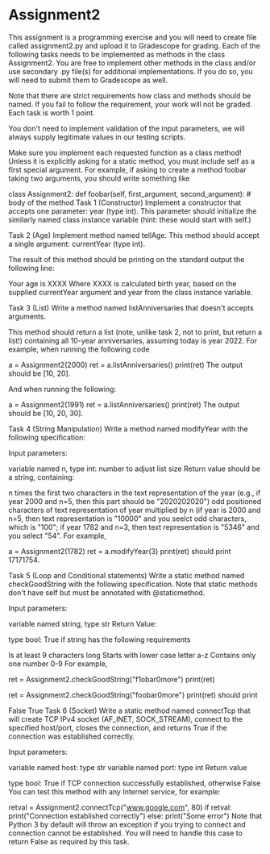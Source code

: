 # Assignment2
This assignment is a programming exercise and you will need to create file called assignment2.py and upload it to Gradescope for grading. Each of the following tasks needs to be implemented as methods in the class Assignment2. You are free to implement other methods in the class and/or use secondary .py file(s) for additional implementations. If you do so, you will need to submit them to Gradescope as well.

Note that there are strict requirements how class and methods should be named. If you fail to follow the requirement, your work will not be graded. Each task is worth 1 point.

You don't need to implement validation of the input parameters, we will always supply legitimate values in our testing scripts.

Make sure you implement each requested function as a class method! Unless it is explicitly asking for a static method, you must include self as a first special argument. For example, if asking to create a method foobar taking two arguments, you should write something like

class Assignment2:
    def foobar(self, first_argument, second_argument):
        # body of the method
Task 1 (Constructor)
Implement a constructor that accepts one parameter: year (type int). This parameter should initialize the similarly named class instance variable (hint: these would start with self.)

Task 2 (Age)
Implement method named tellAge. This method should accept a single argument: currentYear (type int).

The result of this method should be printing on the standard output the following line:

Your age is XXXX
Where XXXX is calculated birth year, based on the supplied currentYear argument and year from the class instance variable.

Task 3 (List)
Write a method named listAnniversaries that doesn't accepts arguments.

This method should return a list (note, unlike task 2, not to print, but return a list!) containing all 10-year anniversaries, assuming today is year 2022. For example, when running the following code

a = Assignment2(2000)
ret = a.listAnniversaries()
print(ret)
The output should be [10, 20].

And when running the following:

a = Assignment2(1991)
ret = a.listAnniversaries()
print(ret)
The output should be [10, 20, 30].

Task 4 (String Manipulation)
Write a method named modifyYear with the following specification:

Input parameters:

variable named n, type int: number to adjust list size
Return value should be a string, containing:

n times the first two characters in the text representation of the year (e.g., if year 2000 and n=5, then this part should be "2020202020")
odd positioned characters of text representation of year multiplied by n (if year is 2000 and n=5, then text representation is "10000" and you seelct odd characters, which is "100"; if year 1782 and n=3, then text representation is "5346" and you select "54".
For example,

a = Assignment2(1782)
ret = a.modifyYear(3)
print(ret)
should print 17171754.

Task 5 (Loop and Conditional statements)
Write a static method named checkGoodString with the following specification.  Note that static methods don't have self but must be annotated with @staticmethod.

Input parameters:

variable named string, type str
Return Value:

type bool: True if string has the following requirements

Is at least 9 characters long
Starts with lower case letter a-z
Contains only one number 0-9
For example,

ret = Assignment2.checkGoodString("f1obar0more")
print(ret)

ret = Assignment2.checkGoodString("foobar0more")
print(ret)
should print

False
True
Task 6 (Socket)
Write a static method named connectTcp that will create TCP IPv4 socket (AF_INET, SOCK_STREAM), connect to the specified host/port, closes the connection, and returns True if the connection was established correctly.

Input parameters:

variable named host: type str
variable named port: type int
Return value

type bool: True if TCP connection successfully established, otherwise False
You can test this method with any Internet service, for example:

retval = Assignment2.connectTcp("www.google.com", 80)
if retval:
    print("Connection established correctly")
else:
    print("Some error")
Note that Python 3 by default will throw an exception if you trying to connect and connection cannot be established. You will need to handle this case to return False as required by this task.
